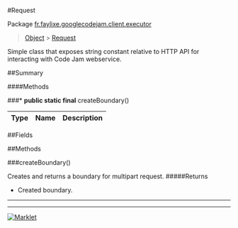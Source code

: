 #Request

Package [fr.faylixe.googlecodejam.client.executor](README.md)<br>
> [Object](../../../../ava/lang/Object.md) > [Request](Request.md)

<p>Simple class that exposes string constant
 relative to HTTP API for interacting with
 Code Jam webservice.</p>

##Summary

####Methods

###* **public static final** createBoundary()


Type | Name | Description
 --- | --- | --- 


##Fields


##Methods

###createBoundary()


Creates and returns a boundary for multipart request.
#####Returns


* Created boundary.

---
---
[![Marklet](https://img.shields.io/badge/Generated%20by-Marklet-green.svg)](https://github.com/Faylixe/marklet)